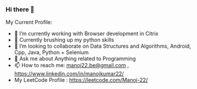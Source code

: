 ### Hi there 👋

My Current Profile:

- 🔭 I’m currently working with Browser development in Citrix
- 🔭 Currently brushing up my python skills
- 👯 I’m looking to collaborate on Data Structures and Algorithms, Android, Cpp, Java, Python + Selenium
- 💬 Ask me about Anything related to Programming 
- 📫 How to reach me: manoj22.be@gmail.com , https://www.linkedin.com/in/manojkumar22/
- My LeetCode Profile : https://leetcode.com/Manoj-22/

